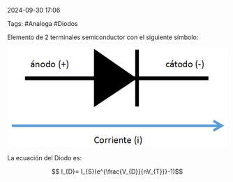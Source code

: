 2024-09-30 17:06

Tags: #Analoga #Diodos

Elemento de 2 terminales semiconductor con el siguiente símbolo:

![Esquema Del Diodo|250](Imagenes/EsquemaDiodo.png)

La ecuación del Diodo es:

$$ I_{D}= I_{S}(e^{\frac{V_{D}}{nV_{T}}}-1)$$
